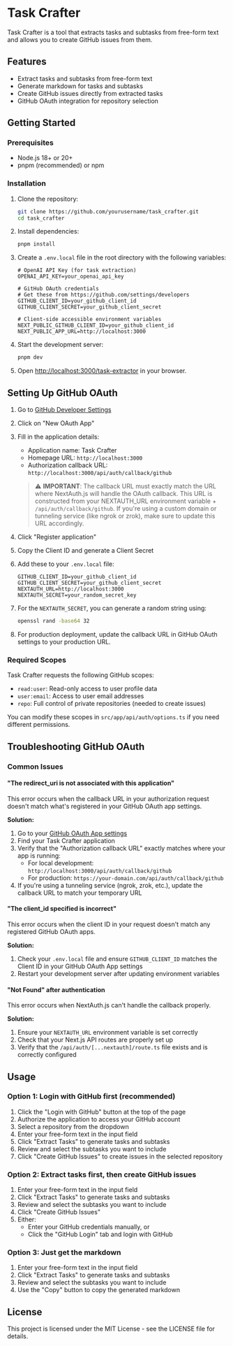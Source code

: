 # Task Crafter

Task Crafter is a tool that extracts tasks and subtasks from free-form text and allows you to create GitHub issues from them.

## Features

- Extract tasks and subtasks from free-form text
- Generate markdown for tasks and subtasks
- Create GitHub issues directly from extracted tasks
- GitHub OAuth integration for repository selection

## Getting Started

### Prerequisites

- Node.js 18+ or 20+
- pnpm (recommended) or npm

### Installation

1. Clone the repository:

   ```bash
   git clone https://github.com/yourusername/task_crafter.git
   cd task_crafter
   ```

2. Install dependencies:

   ```bash
   pnpm install
   ```

3. Create a `.env.local` file in the root directory with the following variables:

   ```
   # OpenAI API Key (for task extraction)
   OPENAI_API_KEY=your_openai_api_key

   # GitHub OAuth credentials
   # Get these from https://github.com/settings/developers
   GITHUB_CLIENT_ID=your_github_client_id
   GITHUB_CLIENT_SECRET=your_github_client_secret

   # Client-side accessible environment variables
   NEXT_PUBLIC_GITHUB_CLIENT_ID=your_github_client_id
   NEXT_PUBLIC_APP_URL=http://localhost:3000
   ```

4. Start the development server:

   ```bash
   pnpm dev
   ```

5. Open [http://localhost:3000/task-extractor](http://localhost:3000/task-extractor) in your browser.

## Setting Up GitHub OAuth

1. Go to [GitHub Developer Settings](https://github.com/settings/developers)
2. Click on "New OAuth App"
3. Fill in the application details:
   - Application name: Task Crafter
   - Homepage URL: `http://localhost:3000`
   - Authorization callback URL: `http://localhost:3000/api/auth/callback/github`

   > ⚠️ **IMPORTANT**: The callback URL must exactly match the URL where NextAuth.js will handle the OAuth callback.
   > This URL is constructed from your NEXTAUTH_URL environment variable + `/api/auth/callback/github`.
   > If you're using a custom domain or tunneling service (like ngrok or zrok), make sure to update this URL accordingly.

4. Click "Register application"
5. Copy the Client ID and generate a Client Secret
6. Add these to your `.env.local` file:

   ```
   GITHUB_CLIENT_ID=your_github_client_id
   GITHUB_CLIENT_SECRET=your_github_client_secret
   NEXTAUTH_URL=http://localhost:3000
   NEXTAUTH_SECRET=your_random_secret_key
   ```

7. For the `NEXTAUTH_SECRET`, you can generate a random string using:

   ```bash
   openssl rand -base64 32
   ```

8. For production deployment, update the callback URL in GitHub OAuth settings to your production URL.

### Required Scopes

Task Crafter requests the following GitHub scopes:

- `read:user`: Read-only access to user profile data
- `user:email`: Access to user email addresses
- `repo`: Full control of private repositories (needed to create issues)

You can modify these scopes in `src/app/api/auth/options.ts` if you need different permissions.

## Troubleshooting GitHub OAuth

### Common Issues

#### "The redirect_uri is not associated with this application"

This error occurs when the callback URL in your authorization request doesn't match what's registered in your GitHub OAuth app settings.

**Solution:**

1. Go to your [GitHub OAuth App settings](https://github.com/settings/developers)
2. Find your Task Crafter application
3. Verify that the "Authorization callback URL" exactly matches where your app is running:
   - For local development: `http://localhost:3000/api/auth/callback/github`
   - For production: `https://your-domain.com/api/auth/callback/github`
4. If you're using a tunneling service (ngrok, zrok, etc.), update the callback URL to match your temporary URL

#### "The client_id specified is incorrect"

This error occurs when the client ID in your request doesn't match any registered GitHub OAuth apps.

**Solution:**

1. Check your `.env.local` file and ensure `GITHUB_CLIENT_ID` matches the Client ID in your GitHub OAuth App settings
2. Restart your development server after updating environment variables

#### "Not Found" after authentication

This error occurs when NextAuth.js can't handle the callback properly.

**Solution:**

1. Ensure your `NEXTAUTH_URL` environment variable is set correctly
2. Check that your Next.js API routes are properly set up
3. Verify that the `/api/auth/[...nextauth]/route.ts` file exists and is correctly configured

## Usage

### Option 1: Login with GitHub first (recommended)

1. Click the "Login with GitHub" button at the top of the page
2. Authorize the application to access your GitHub account
3. Select a repository from the dropdown
4. Enter your free-form text in the input field
5. Click "Extract Tasks" to generate tasks and subtasks
6. Review and select the subtasks you want to include
7. Click "Create GitHub Issues" to create issues in the selected repository

### Option 2: Extract tasks first, then create GitHub issues

1. Enter your free-form text in the input field
2. Click "Extract Tasks" to generate tasks and subtasks
3. Review and select the subtasks you want to include
4. Click "Create GitHub Issues"
5. Either:
   - Enter your GitHub credentials manually, or
   - Click the "GitHub Login" tab and login with GitHub

### Option 3: Just get the markdown

1. Enter your free-form text in the input field
2. Click "Extract Tasks" to generate tasks and subtasks
3. Review and select the subtasks you want to include
4. Use the "Copy" button to copy the generated markdown

## License

This project is licensed under the MIT License - see the LICENSE file for details.

